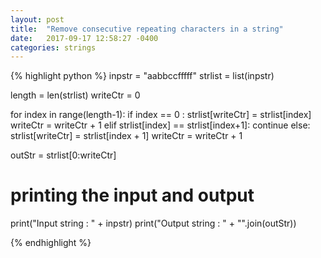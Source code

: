 ```yaml
---
layout: post
title:  "Remove consecutive repeating characters in a string"
date:   2017-09-17 12:58:27 -0400
categories: strings
---
```


{% highlight python %}
inpstr = "aabbccfffff"
strlist = list(inpstr)

length   = len(strlist)
writeCtr = 0

for index in range(length-1):
    if index == 0 :
        strlist[writeCtr] = strlist[index]
        writeCtr = writeCtr + 1
    elif strlist[index] == strlist[index+1]:
        continue
    else:
        strlist[writeCtr] = strlist[index + 1]
        writeCtr = writeCtr + 1


outStr = strlist[0:writeCtr]


# printing the input and output
print("Input string  : " + inpstr)
print("Output string : " + "".join(outStr))

{% endhighlight %}
